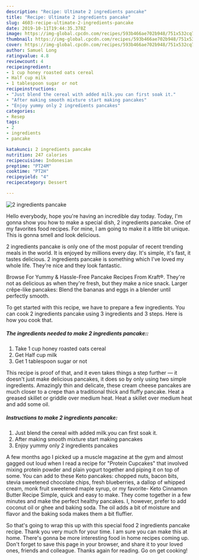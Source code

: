 ```yaml
---
description: "Recipe: Ultimate 2 ingredients pancake"
title: "Recipe: Ultimate 2 ingredients pancake"
slug: 4603-recipe-ultimate-2-ingredients-pancake
date: 2019-10-11T19:44:35.378Z
image: https://img-global.cpcdn.com/recipes/593b466ae702b948/751x532cq70/2-ingredients-pancake-recipe-main-photo.jpg
thumbnail: https://img-global.cpcdn.com/recipes/593b466ae702b948/751x532cq70/2-ingredients-pancake-recipe-main-photo.jpg
cover: https://img-global.cpcdn.com/recipes/593b466ae702b948/751x532cq70/2-ingredients-pancake-recipe-main-photo.jpg
author: Samuel Long
ratingvalue: 4.8
reviewcount: 4
recipeingredient:
- 1 cup honey roasted oats cereal
- Half cup milk
- 1 tablespoon sugar or not
recipeinstructions:
- "Just blend the cereal with added milk.you can first soak it."
- "After making smooth mixture start making pancakes"
- "Enjoy yummy only 2 ingredients pancakes"
categories:
- Resep
tags:
- 2
- ingredients
- pancake

katakunci: 2 ingredients pancake
nutrition: 247 calories
recipecuisine: Indonesian
preptime: "PT24M"
cooktime: "PT2H"
recipeyield: "4"
recipecategory: Dessert

---
```



![2 ingredients pancake](https://img-global.cpcdn.com/recipes/593b466ae702b948/751x532cq70/2-ingredients-pancake-recipe-main-photo.jpg)

Hello everybody, hope you're having an incredible day today. Today, I'm gonna show you how to make a special dish, 2 ingredients pancake. One of my favorites food recipes. For mine, I am going to make it a little bit unique. This is gonna smell and look delicious.

2 ingredients pancake is only one of the most popular of recent trending meals in the world. It is enjoyed by millions every day. It's simple, it's fast, it tastes delicious. 2 ingredients pancake is something which I've loved my whole life. They're nice and they look fantastic.

Browse For Yummy &amp; Hassle-Free Pancake Recipes From Kraft®. They&#39;re not as delicious as when they&#39;re fresh, but they make a nice snack. Larger crêpe-like pancakes: Blend the bananas and eggs in a blender until perfectly smooth.


To get started with this recipe, we have to prepare a few ingredients. You can cook 2 ingredients pancake using 3 ingredients and 3 steps. Here is how you cook that.

##### The ingredients needed to make 2 ingredients pancake::

1. Take 1 cup honey roasted oats cereal
1. Get Half cup milk
1. Get 1 tablespoon sugar or not


This recipe is proof of that, and it even takes things a step further — it doesn&#39;t just make delicious pancakes, it does so by only using two simple ingredients. Amazingly thin and delicate, these cream cheese pancakes are much closer to a crepe than a traditional thick and fluffy pancake. Heat a greased skillet or griddle over medium heat. Heat a skillet over medium heat and add some oil. 

##### Instructions to make 2 ingredients pancake:

1. Just blend the cereal with added milk.you can first soak it.
1. After making smooth mixture start making pancakes
1. Enjoy yummy only 2 ingredients pancakes


A few months ago I picked up a muscle magazine at the gym and almost gagged out loud when I read a recipe for &#34;Protein Cupcakes&#34; that involved mixing protein powder and plain yogurt together and piping it on top of some. You can add to these Keto pancakes: chopped nuts, bacon bits, stevia sweetened chocolate chips, fresh blueberries, a dallop of whipped cream, monk fruit sweetened maple syrup, or my favorite- Keto Cinnamon Butter Recipe Simple, quick and easy to make. They come together in a few minutes and make the perfect healthy pancakes. I, however, prefer to add coconut oil or ghee and baking soda. The oil adds a bit of moisture and flavor and the baking soda makes them a bit fluffier. 

So that's going to wrap this up with this special food 2 ingredients pancake recipe. Thank you very much for your time. I am sure you can make this at home. There's gonna be more interesting food in home recipes coming up. Don't forget to save this page in your browser, and share it to your loved ones, friends and colleague. Thanks again for reading. Go on get cooking!
